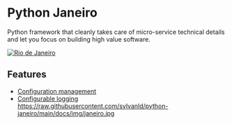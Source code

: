 # Python Janeiro

Python framework that cleanly takes care of micro-service technical details and let you focus on building high value software.

[![Rio de Janeiro](https://raw.githubusercontent.com/sylvanld/python-janeiro/main/docs/img/janeiro.jpg)](https://www.youtube.com/watch?v=2GZwbKnjRyE)

## Features

* [Configuration management](./docs/configuration.md)
* [Configurable logging](./docs/logging.md)
https://raw.githubusercontent.com/sylvanld/python-janeiro/main/docs/img/janeiro.jpg
